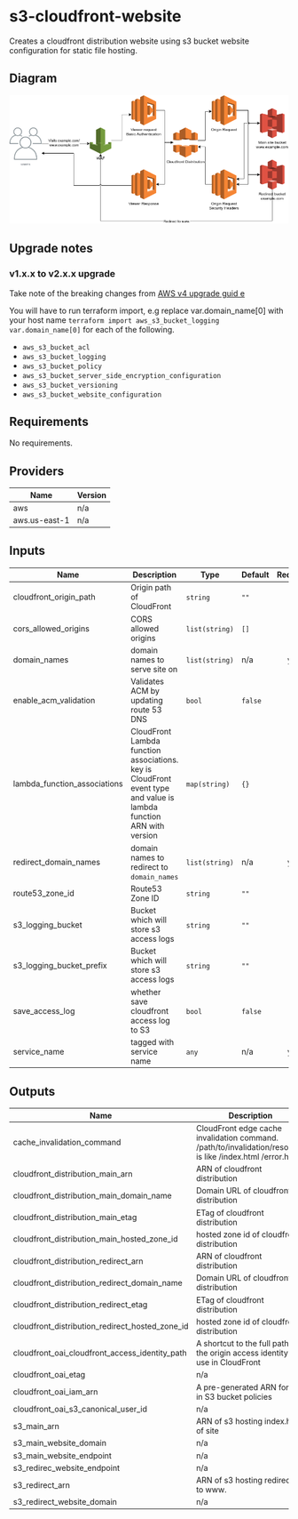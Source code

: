 # s3-cloudfront-website

Creates a cloudfront distribution website using s3 bucket website configuration for static file hosting.

## Diagram

![architecture diagram](diagram.png)

## Upgrade notes

### v1.x.x to v2.x.x upgrade

Take note of the breaking changes from [AWS v4 upgrade guid e](https://registry.terraform.io/providers/hashicorp/aws/latest/docs/guides/version-4-upgrade#s3-bucket-refactor)

You will have to run terraform import, e.g replace var.domain_name[0] with your host name `terraform import aws_s3_bucket_logging var.domain_name[0]` for each of the following.
- `aws_s3_bucket_acl`
- `aws_s3_bucket_logging`
- `aws_s3_bucket_policy`
- `aws_s3_bucket_server_side_encryption_configuration`
- `aws_s3_bucket_versioning`
- `aws_s3_bucket_website_configuration`

## Requirements

No requirements.

## Providers

| Name | Version |
|------|---------|
| aws | n/a |
| aws.us-east-1 | n/a |

## Inputs

| Name | Description | Type | Default | Required |
|------|-------------|------|---------|:--------:|
| cloudfront\_origin\_path | Origin path of CloudFront | `string` | `""` | no |
| cors\_allowed\_origins | CORS allowed origins | `list(string)` | `[]` | no |
| domain\_names | domain names to serve site on | `list(string)` | n/a | yes |
| enable\_acm\_validation | Validates ACM by updating route 53 DNS | `bool` | `false` | no |
| lambda\_function\_associations | CloudFront Lambda function associations. key is CloudFront event type and value is lambda function ARN with version | `map(string)` | `{}` | no |
| redirect\_domain\_names | domain names to redirect to `domain_names` | `list(string)` | n/a | yes |
| route53\_zone\_id | Route53 Zone ID | `string` | `""` | no |
| s3\_logging\_bucket | Bucket which will store s3 access logs | `string` | `""` | no |
| s3\_logging\_bucket\_prefix | Bucket which will store s3 access logs | `string` | `""` | no |
| save\_access\_log | whether save cloudfront access log to S3 | `bool` | `false` | no |
| service\_name | tagged with service name | `any` | n/a | yes |

## Outputs

| Name | Description |
|------|-------------|
| cache\_invalidation\_command | CloudFront edge cache invalidation command. /path/to/invalidation/resource is like /index.html /error.html |
| cloudfront\_distribution\_main\_arn | ARN of cloudfront distribution |
| cloudfront\_distribution\_main\_domain\_name | Domain URL of cloudfront distribution |
| cloudfront\_distribution\_main\_etag | ETag of cloudfront distribution |
| cloudfront\_distribution\_main\_hosted\_zone\_id | hosted zone id of cloudfront distribution |
| cloudfront\_distribution\_redirect\_arn | ARN of cloudfront distribution |
| cloudfront\_distribution\_redirect\_domain\_name | Domain URL of cloudfront distribution |
| cloudfront\_distribution\_redirect\_etag | ETag of cloudfront distribution |
| cloudfront\_distribution\_redirect\_hosted\_zone\_id | hosted zone id of cloudfront distribution |
| cloudfront\_oai\_cloudfront\_access\_identity\_path | A shortcut to the full path for the origin access identity to use in CloudFront |
| cloudfront\_oai\_etag | n/a |
| cloudfront\_oai\_iam\_arn | A pre-generated ARN for use in S3 bucket policies |
| cloudfront\_oai\_s3\_canonical\_user\_id | n/a |
| s3\_main\_arn | ARN of s3 hosting index.html of site |
| s3\_main\_website\_domain | n/a |
| s3\_main\_website\_endpoint | n/a |
| s3\_redirec\_website\_endpoint | n/a |
| s3\_redirect\_arn | ARN of s3 hosting redirection to www. |
| s3\_redirect\_website\_domain | n/a |

